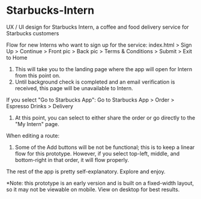 # Starbucks-Intern
UX / UI design for Starbucks Intern, a coffee and food delivery service for Starbucks customers

Flow for new Interns who want to sign up for the service: 
index.html > Sign Up > Continue > Front pic > Back pic > Terms & Conditions > Submit > Exit to Home
1) This will take you to the landing page where the app will open for Intern from this point on.
2) Until background check is completed and an email verification is received, this page will be unavailable to Intern. 

If you select "Go to Starbucks App":
Go to Starbucks App > Order > Espresso Drinks > Delivery 
1) At this point, you can select to either share the order or go directly to the "My Intern" page.

When editing a route:
1) Some of the Add buttons will be not be functional; this is to keep a linear flow for this prototype. However, if you select top-left, middle, and bottom-right in that order, it will flow properly.

The rest of the app is pretty self-explanatory. Explore and enjoy.


*Note: this prototype is an early version and is built on a fixed-width layout, so it may not be viewable on mobile. View on desktop for best results.

